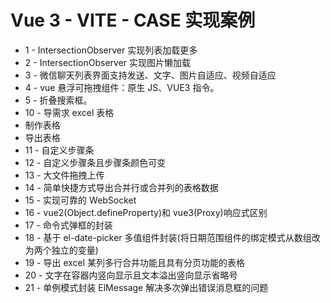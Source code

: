# Vue 3 - VITE - CASE 实现案例

- 1 - IntersectionObserver 实现列表加载更多
- 2 - IntersectionObserver 实现图片懒加载
- 3 - 微信聊天列表界面支持发送、文字、图片自适应、视频自适应
- 4 - vue 悬浮可拖拽组件：原生 JS、VUE3 指令。
- 5 - 折叠搜索框。
- 10 - 导需求 excel 表格
- 制作表格
- 导出表格
- 11 - 自定义步骤条
- 12 - 自定义步骤条且步骤条颜色可变
- 13 - 大文件拖拽上传
- 14 - 简单快捷方式导出合并行或合并列的表格数据
- 15 - 实现可靠的 WebSocket
- 16 - vue2(Object.defineProperty)和 vue3(Proxy)响应式区别
- 17 - 命令式弹框的封装
- 18 - 基于 el-date-picker 多值组件封装(将日期范围组件的绑定模式从数组改为两个独立的变量)
- 19 - 导出 excel 某列多行合并功能且具有分页功能的表格
- 20 - 文字在容器内竖向显示且文本溢出竖向显示省略号
- 21 - 单例模式封装 ElMessage 解决多次弹出错误消息框的问题

